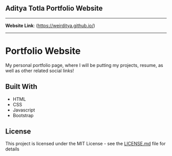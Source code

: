 ## **Aditya Totla Portfolio Website**
---

**Website Link**: (https://weirditya.github.io/)

---
# Portfolio Website

My personal portfolio page, where I will be putting my projects, resume, as well as other related social links! 

## Built With

* HTML
* CSS
* Javascript
* Bootstrap

## License

This project is licensed under the MIT License - see the [LICENSE.md](LICENSE.md) file for details
